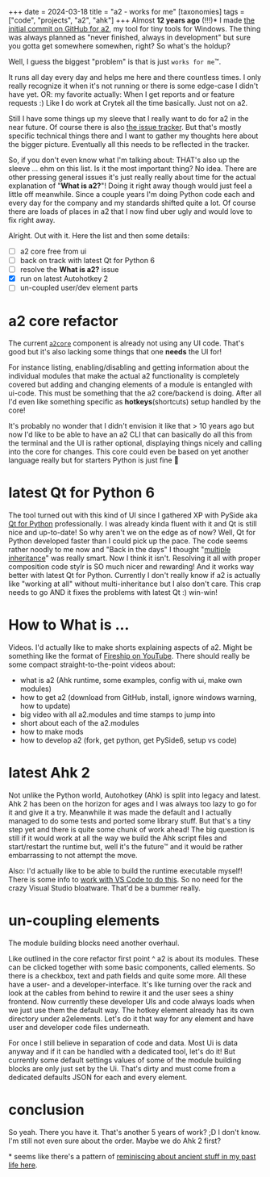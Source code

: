 +++
date = 2024-03-18
title = "a2 - works for me"
[taxonomies]
tags = ["code", "projects", "a2", "ahk"]
+++
Almost **12 years ago** (!!!)* I made [the initial commit on GitHub for a2](https://github.com/ewerybody/a2/commit/71031e49299a2e1189a30405380581b02c28c5c9), my tool for tiny tools for Windows. The thing was always planned as "never finished, always in development" but sure you gotta get somewhere somewhen, right? So what's the holdup?

Well, I guess the biggest "problem" is that is just `works for me`™️.

It runs all day every day and helps me here and there countless times. I only really recognize it when it's not running or there is some edge-case I didn't have yet. OR: my favorite actually: When I get reports and or feature requests :) Like I do work at Crytek all the time basically. Just not on a2.

Still I have some things up my sleeve that I really want to do for a2 in the near future. Of course there is also [the issue tracker](https://github.com/ewerybody/a2/issues). But that's mostly specific technical things there and I want to gather my thoughts here about the bigger picture. Eventually all this needs to be reflected in the tracker.

So, if you don't even know what I'm talking about: THAT's also up the sleeve ... ehm on this list. Is it the most important thing? No idea. There are other pressing general issues it's just really really about time for the actual explanation of "**What is a2?**"! Doing it right away though would just feel a little off meanwhile. Since a couple years I'm doing Python code each and every day for the company and my standards shifted quite a lot. Of course there are loads of places in a2 that I now find uber ugly and would love to fix right away.

Alright. Out with it. Here the list and then some details:

- [ ] a2 core free from ui
- [ ] back on track with latest Qt for Python 6
- [ ] resolve the **What is a2?** issue
- [x] run on latest Autohotkey 2
- [ ] un-coupled user/dev element parts

# a2 core refactor

The current [`a2core`](https://github.com/ewerybody/a2/blob/master/ui/a2core.py) component is already not using any UI code. That's good but it's also lacking some things that one **needs** the UI for!

For instance listing, enabling/disabling and getting information about the individual modules that make the actual a2 functionality is completely covered but adding and changing elements of a module is entangled with ui-code. This must be something that the a2 core/backend is doing. After all I'd even like something specific as **hotkeys**(shortcuts) setup handled by the core!

It's probably no wonder that I didn't envision it like that > 10 years ago but now I'd like to be able to have an a2 CLI that can basically do all this from the terminal and the UI is rather optional, displaying things nicely and calling into the core for changes. This core could even be based on yet another language really but for starters Python is just fine 🤞

# latest Qt for Python 6

The tool turned out with this kind of UI since I gathered XP with PySide aka [Qt for Python](https://www.qt.io/qt-for-python) professionally. I was already kinda fluent with it and Qt is still nice and up-to-date! So why aren't we on the edge as of now? Well, Qt for Python developed faster than I could pick up the pace. The code seems rather noodly to me now and "Back in the days" I thought "[multiple inheritance](https://en.wikipedia.org/wiki/Multiple_inheritance)" was really smart. Now I think it isn't. Resolving it all with proper composition code stylr is SO much nicer and rewarding! And it works way better with latest Qt for Python. Currently I don't really know if a2 is actually like "working at all" without multi-inheritance but I also don't care. This crap needs to go AND it fixes the problems with latest Qt :) win-win!

# How to What is ...

Videos. I'd actually like to make shorts explaining aspects of a2. Might be something like the format of [Fireship on YouTube](https://www.youtube.com/@Fireship). There should really be some compact straight-to-the-point videos about:

* what is a2 (Ahk runtime, some examples, config with ui, make own modules)
* how to get a2 (download from GitHub, install, ignore windows warning, how to update)
* big video with all a2.modules and time stamps to jump into
* short about each of the a2.modules
* how to make mods
* how to develop a2 (fork, get python, get PySide6, setup vs code)

# latest Ahk 2

Not unlike the Python world, Autohotkey (Ahk) is split into legacy and latest. Ahk 2 has been on the horizon for ages and I was always too lazy to go for it and give it a try. Meanwhile it was made the default and I actually managed to do some tests and ported some library stuff. But that's a tiny step yet and there is quite some chunk of work ahead! The big question is still if it would work at all the way we build the Ahk script files and start/restart the runtime but, well it's the future™ and it would be rather embarrassing to not attempt the move.

Also: I'd actually like to be able to build the runtime executable myself! There is some info to [work with VS Code to do this](https://github.com/AutoHotkey/AutoHotkey?tab=readme-ov-file#developing-in-vs-code). So no need for the crazy Visual Studio bloatware. That'd be a bummer really.

# un-coupling elements

The module building blocks need another overhaul.

Like outlined in the core refactor first point ^ a2 is about its modules. These can be clicked together with some basic components, called elements. So there is a checkbox, text and path fields and quite some more. All these have a user- and a developer-interface. It's like turning over the rack and look at the cables from behind to rewire it and the user sees a shiny frontend. Now currently these developer UIs and code always loads when we just use them the default way. The hotkey element already has its own directory under a2elements. Let's do it that way for any element and have user and developer code files underneath.

For once I still believe in separation of code and data. Most Ui is data anyway and if it can be handled with a dedicated tool, let's do it! But currently some default settings values of some of the module building blocks are only just set by the Ui. That's dirty and must come from a dedicated defaults JSON for each and every element.

# conclusion

So yeah. There you have it. That's another 5 years of work? ;D I don't know. I'm still not even sure about the order. Maybe we do Ahk 2 first?



\* seems like there's a pattern of [reminiscing about ancient stuff in my past life here](@/blog/goodsoul40.md).
